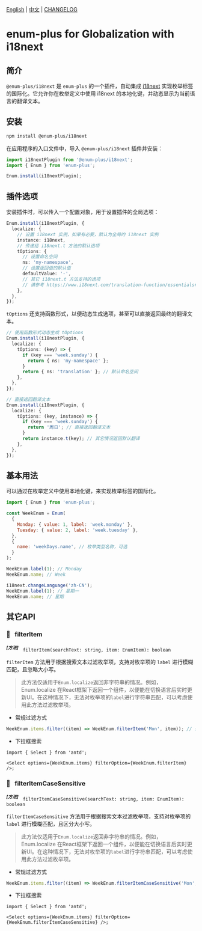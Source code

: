 <!-- markdownlint-disable MD001 MD009 MD033 MD041 -->

[English](./README.md) | [中文](./README.zh-CN.md) | [CHANGELOG](./CHANGELOG.md)

# enum-plus for Globalization with i18next

## 简介

`@enum-plus/i18next` 是 `enum-plus` 的一个插件，自动集成 [i18next](https://www.i18next.com/) 实现枚举标签的国际化。它允许你在枚举定义中使用 i18next 的本地化键，并动态显示为当前语言的翻译文本。

## 安装

```bash
npm install @enum-plus/i18next
```

在应用程序的入口文件中，导入 `@enum-plus/i18next` 插件并安装：

```js
import i18nextPlugin from '@enum-plus/i18next';
import { Enum } from 'enum-plus';

Enum.install(i18nextPlugin);
```

## 插件选项

安装插件时，可以传入一个配置对象，用于设置插件的全局选项：

```ts
Enum.install(i18nextPlugin, {
  localize: {
    // 设置 i18next 实例，如果有必要，默认为全局的 i18next 实例
    instance: i18next,
    // 传递给 i18next.t 方法的默认选项
    tOptions: {
      // 设置命名空间
      ns: 'my-namespace',
      // 设置返回值的默认值
      defaultValue: '-',
      // 其它 i18next.t 方法支持的选项
      // 请参考 https://www.i18next.com/translation-function/essentials#overview-options
    },
  },
});
```

`tOptions` 还支持函数形式，以便动态生成选项，甚至可以直接返回最终的翻译文本。

```ts
// 使用函数形式动态生成 tOptions
Enum.install(i18nextPlugin, {
  localize: {
    tOptions: (key) => {
      if (key === 'week.sunday') {
        return { ns: 'my-namespace' };
      }
      return { ns: 'translation' }; // 默认命名空间
    },
  },
});

// 直接返回翻译文本
Enum.install(i18nextPlugin, {
  localize: {
    tOptions: (key, instance) => {
      if (key === 'week.sunday') {
        return '周日'; // 直接返回翻译文本
      }
      return instance.t(key); // 其它情况返回默认翻译
    },
  },
});
```

## 基本用法

可以通过在枚举定义中使用本地化键，来实现枚举标签的国际化。

```js
import { Enum } from 'enum-plus';

const WeekEnum = Enum(
  {
    Monday: { value: 1, label: 'week.monday' },
    Tuesday: { value: 2, label: 'week.tuesday' },
  },
  {
    name: 'weekDays.name', // 枚举类型名称，可选
  }
);

WeekEnum.label(1); // Monday
WeekEnum.name; // Week

i18next.changeLanguage('zh-CN');
WeekEnum.label(1); // 星期一
WeekEnum.name; // 星期
```

## 其它API

### 💎 &nbsp; filterItem

<sup>**_\[方法]_**</sup> &nbsp; `filterItem(searchText: string, item: EnumItem): boolean`

`filterItem` 方法用于根据搜索文本过滤枚举项，支持对枚举项的 `label` 进行模糊匹配，且忽略大小写。

> 此方法仅适用于`Enum.localize`返回非字符串的情况。例如，Enum.localize 在React框架下返回一个组件，以便能在切换语言后实时更新UI。在这种情况下，无法对枚举项的`label`进行字符串匹配，可以考虑使用此方法过滤枚举项。

- 常规过滤方式

```js
WeekEnum.items.filter((item) => WeekEnum.filterItem('Mon', item)); // 过滤出 label 中包含 'Mon' 的枚举项
```

- 下拉框搜索

```tsx
import { Select } from 'antd';

<Select options={WeekEnum.items} filterOption={WeekEnum.filterItem} />;
```

### 💎 &nbsp; filterItemCaseSensitive

<sup>**_\[方法]_**</sup> &nbsp; `filterItemCaseSensitive(searchText: string, item: EnumItem): boolean`

`filterItemCaseSensitive` 方法用于根据搜索文本过滤枚举项，支持对枚举项的 `label` 进行模糊匹配，且区分大小写。

> 此方法仅适用于`Enum.localize`返回非字符串的情况。例如，Enum.localize 在React框架下返回一个组件，以便能在切换语言后实时更新UI。在这种情况下，无法对枚举项的`label`进行字符串匹配，可以考虑使用此方法过滤枚举项。

- 常规过滤方式

```js
WeekEnum.items.filter((item) => WeekEnum.filterItemCaseSensitive('Mon', item)); // 过滤出 label 中包含 'Mon' 的枚举项
```

- 下拉框搜索

```tsx
import { Select } from 'antd';

<Select options={WeekEnum.items} filterOption={WeekEnum.filterItemCaseSensitive} />;
```
